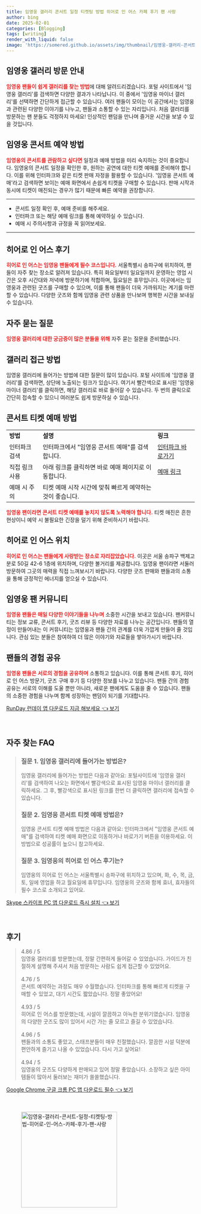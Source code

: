```yaml
---
title: 임영웅 갤러리 콘서트 일정 티켓팅 방법 히어로 인 어스 카페 후기 팬 사랑
author: bing
date: 2025-02-01
categories: [Blogging]
tags: [writing]
render_with_liquid: false
image: 'https://somered.github.io/assets/img/thumbnail/임영웅-갤러리-콘서트-일정-티켓팅-방법-히어로-인-어스-카페-후기-팬-사랑.webp'
---
```



<h2 id='갤러리 방문 안내'>임영웅 갤러리 방문 안내</h2>

<p><b><span style="color: #ee2323;">임영웅 팬들이 쉽게 갤러리를 찾는 방법</span></b>에 대해 알려드리겠습니다. 포털 사이트에서 '임영웅 갤러리'를 검색하면 다양한 결과가 나타납니다. 이 중에서 '임영웅 마이너 갤러리'를 선택하면 간단하게 접근할 수 있습니다. 여러 팬들이 모이는 이 공간에서는 임영웅과 관련된 다양한 이야기를 나누고, 팬들과 소통할 수 있는 자리입니다. 처음 갤러리를 방문하는 팬 분들도 걱정하지 마세요! 인상적인 팬덤을 만나며 즐거운 시간을 보낼 수 있을 것입니다.</p>

<h2 id='콘서트 예약 방법'>임영웅 콘서트 예약 방법</h2>

<p><b><span style="color: #ee2323;">임영웅의 콘서트를 관람하고 싶다면</span></b> 일정과 예매 방법을 미리 숙지하는 것이 중요합니다. 임영웅의 콘서트 일정을 확인한 후, 원하는 공연에 대한 티켓 예매를 준비해야 합니다. 이를 위해 인터파크와 같은 티켓 판매 자정을 활용할 수 있습니다. '임영웅 콘서트 예매'라고 검색하면 보이는 예매 화면에서 손쉽게 티켓을 구매할 수 있습니다. 판매 시작과 동시에 티켓이 매진되는 경우가 많기 때문에 빠른 예약을 권장합니다.</p>

<hr />

<ul>
    <li>콘서트 일정 확인 후, 예매 준비를 해주세요.</li>
    <li>인터파크 또는 해당 예매 링크를 통해 예약하실 수 있습니다.</li>
    <li>예매 시 주의사항과 규정을 꼭 읽어보세요.</li>
</ul>

<hr />

<h2 id='히어로 인 어스 후기'>히어로 인 어스 후기</h2>

<p><b><span style="color: #ee2323;">히어로 인 어스는 임영웅 팬들에게 필수 코스입니다.</span></b> 서울특별시 송파구에 위치하여, 팬들이 자주 찾는 장소로 알려져 있습니다. 특히 화요일부터 일요일까지 운영하는 영업 시간은 오후 시간대와 저녁에 방문하기에 적합하며, 월요일은 휴무입니다. 이곳에서는 임영웅과 관련된 굿즈를 구매할 수 있으며, 이를 통해 팬들이 더욱 가까워지는 계기를 마련할 수 있습니다. 다양한 굿즈와 함께 임영웅 관련 상품을 만나보며 행복한 시간을 보내실 수 있습니다.</p>

<h2 id='자주 묻는 질문'>자주 묻는 질문</h2>

<p><b><span style="color: #ee2323;">임영웅 갤러리에 대한 궁금증이 많은 분들을 위해</span></b> 자주 묻는 질문을 준비했습니다.</p>

<h2 id='갤러리 접근 방법'>갤러리 접근 방법</h2>

<p>임영웅 갤러리에 들어가는 방법에 대한 질문이 많이 있습니다. 포털 사이트에 '임영웅 갤러리'를 검색하면, 상단에 노출되는 링크가 있습니다. 여기서 빨간색으로 표시된 '임영웅 마이너 갤러리'를 클릭하면, 해당 갤러리로 바로 들어갈 수 있습니다. 두 번의 클릭으로 간단히 접속할 수 있으니 여러분도 쉽게 방문하실 수 있습니다.</p>

<h2 id='콘서트 티켓 예매 방법'>콘서트 티켓 예매 방법</h2>

<table>
    <tr>
        <td><b>방법</b></td>
        <td><b>설명</b></td>
        <td><b>링크</b></td>
    </tr>
    <tr>
        <td>인터파크 검색</td>
        <td>인터파크에서 "임영웅 콘서트 예매"를 검색합니다.</td>
        <td><a href="https://www.interpark.com">인터파크 바로가기</a></td>
    </tr>
    <tr>
        <td>직접 링크 사용</td>
        <td>아래 링크를 클릭하면 바로 예매 페이지로 이동합니다.</td>
        <td><a href="https://www.example.com">예매 링크</a></td>
    </tr>
    <tr>
        <td>예매 시 주의</td>
        <td>티켓 예매 시작 시간에 맞춰 빠르게 예약하는 것이 좋습니다.</td>
        <td></td>
    </tr>
</table>

<p><b><span style="color: #ee2323;">임영웅 팬이라면 콘서트 티켓 예매를 놓치지 않도록 노력해야 합니다.</span></b> 티켓 매진은 흔한 현상이니 예약 시 불필요한 긴장을 덜기 위해 준비하시기 바랍니다.</p>

<h2 id='히어로 인 어스 위치'>히어로 인 어스 위치</h2>

<p><b><span style="color: #ee2323;">히어로 인 어스는 팬들에게 사랑받는 장소로 자리잡았습니다.</span></b> 이곳은 서울 송파구 백제고분로 50길 42-6 1층에 위치하며, 다양한 볼거리를 제공합니다. 임영웅 팬이라면 서둘러 방문하여 그곳의 매력을 직접 느껴보시기 바랍니다. 다양한 굿즈 판매와 팬들과의 소통을 통해 긍정적인 에너지를 얻으실 수 있습니다.</p>

<h2 id='임영웅 팬 커뮤니티'>임영웅 팬 커뮤니티</h2>

<p><b><span style="color: #ee2323;">임영웅 팬들은 매일 다양한 이야기들을 나누며</span></b> 소중한 시간을 보내고 있습니다. 팬커뮤니티는 정보 교류, 콘서트 후기, 굿즈 리뷰 등 다양한 자료를 나누는 공간입니다. 팬들의 열정이 만들어내는 이 커뮤니티는 임영웅과 팬들 간의 관계를 더욱 가깝게 만들어 줄 것입니다. 관심 있는 분들은 참여하여 더 많은 이야기와 자료들을 쌓아가시기 바랍니다.</p>

<h2 id='팬들의 경험 공유'>팬들의 경험 공유</h2>

<p><b><span style="color: #ee2323;">임영웅 팬들은 서로의 경험을 공유하며</span></b> 소통하고 있습니다. 이를 통해 콘서트 후기, 히어로 인 어스 방문기, 굿즈 구매 후기 등 다양한 정보를 나누고 있습니다. 팬들 간의 경험 공유는 서로의 이해를 도울 뿐만 아니라, 새로운 팬에게도 도움을 줄 수 있습니다. 팬들의 소중한 경험을 나누며 함께 성장하는 팬덤이 되기를 기대합니다.</p>


<p><a class="click-button" title="RunDay 런데이 앱 다운로드 지금 해보세요" href="https://somered.github.io/posts/RunDay-%EB%9F%B0%EB%8D%B0%EC%9D%B4-%EC%95%B1-%EB%8B%A4%EC%9A%B4%EB%A1%9C%EB%93%9C-%EC%A7%80%EA%B8%88-%ED%95%B4%EB%B3%B4%EC%84%B8%EC%9A%94/" rel="dofollow">RunDay 런데이 앱 다운로드 지금 해보세요 👈 보기</a></p><br>
<h2 id='자주_찾는_FAQ'>자주 찾는 FAQ</h2>
<div itemscope="" itemtype="https://schema.org/FAQPage"> 
<blockquote> 
<div itemscope="" itemprop="mainEntity" itemtype="https://schema.org/Question"> 
<h3 itemprop="name">질문 1. 임영웅 갤러리에 들어가는 방법은?</h3> 
<div itemscope="" itemprop="acceptedAnswer" itemtype="https://schema.org/Answer"> 
<span itemprop="text"> 
<p>임영웅 갤러리에 들어가는 방법은 다음과 같아요: 포털사이트에 '임영웅 갤러리'를 검색하여 나오는 화면에서 빨강색으로 표시된 임영웅 마이너 갤러리를 클릭하세요. 그 후, 빨강색으로 표시된 링크를 한번 더 클릭하면 갤러리에 접속할 수 있습니다.</p> 
</span> 
</div> 
</div> 

<div itemscope="" itemprop="mainEntity" itemtype="https://schema.org/Question"> 
<h3 itemprop="name">질문 2. 임영웅 콘서트 티켓 예매 방법은?</h3> 
<div itemscope="" itemprop="acceptedAnswer" itemtype="https://schema.org/Answer"> 
<span itemprop="text"> 
<p>임영웅 콘서트 티켓 예매 방법은 다음과 같아요: 인터파크에서 "임영웅 콘서트 예매"를 검색하여 티켓 예매 화면으로 이동하거나 바로가기 버튼을 이용하세요. 이 방법으로 성공률이 높으니 참고하세요.</p> 
</span> 
</div> 
</div> 

<div itemscope="" itemprop="mainEntity" itemtype="https://schema.org/Question"> 
<h3 itemprop="name">질문 3. 임영웅의 히어로 인 어스 후기는?</h3> 
<div itemscope="" itemprop="acceptedAnswer" itemtype="https://schema.org/Answer"> 
<span itemprop="text"> 
<p>임영웅의 히어로 인 어스는 서울특별시 송파구에 위치하고 있으며, 화, 수, 목, 금, 토, 일에 영업을 하고 월요일에 휴무입니다. 임영웅의 굿즈와 함께 효녀, 효자들의 필수 코스로 소개되고 있어요.</p> 
</span> 
</div> 
</div> 
</blockquote> 
</div>
<p><a class="click-button" title="Skype 스카이프 PC 앱 다운로드 즉시 설치" href="https://somered.github.io/posts/Skype-%EC%8A%A4%EC%B9%B4%EC%9D%B4%ED%94%84-PC-%EC%95%B1-%EB%8B%A4%EC%9A%B4%EB%A1%9C%EB%93%9C-%EC%A6%89%EC%8B%9C-%EC%84%A4%EC%B9%98/" rel="dofollow">Skype 스카이프 PC 앱 다운로드 즉시 설치 👈 보기</a></p><br>
<h2 id='후기'>후기</h2>
<div itemscope itemtype="https://schema.org/Product">
  <blockquote>
  <div itemprop="review" itemscope itemtype="https://schema.org/Review">
      <div itemprop="reviewRating" itemscope itemtype="https://schema.org/Rating"> <span itemprop="ratingValue">4.86</span> / <span itemprop="bestRating">5</span> </div>
      <span itemprop="reviewBody">임영웅 갤러리를 방문했는데, 정말 간편하게 들어갈 수 있었습니다. 가이드가 친절하게 설명해 주셔서 처음 방문하는 사람도 쉽게 접근할 수 있었어요.</span>
  </div>
  <br>
  <div itemprop="review" itemscope itemtype="https://schema.org/Review">
      <div itemprop="reviewRating" itemscope itemtype="https://schema.org/Rating"> <span itemprop="ratingValue">4.76</span> / <span itemprop="bestRating">5</span> </div>
      <span itemprop="reviewBody">콘서트 예약하는 과정도 매우 수월했습니다. 인터파크를 통해 빠르게 티켓을 구매할 수 있었고, 대기 시간도 짧았습니다. 정말 좋았어요!</span>
  </div>
  <br>
  <div itemprop="review" itemscope itemtype="https://schema.org/Review">
      <div itemprop="reviewRating" itemscope itemtype="https://schema.org/Rating"> <span itemprop="ratingValue">4.93</span> / <span itemprop="bestRating">5</span> </div>
      <span itemprop="reviewBody">히어로 인 어스를 방문했는데, 시설이 깔끔하고 아늑한 분위기였습니다. 임영웅의 다양한 굿즈도 많이 있어서 시간 가는 줄 모르고 즐길 수 있었습니다.</span>
  </div>
  <br>
  <div itemprop="review" itemscope itemtype="https://schema.org/Review">
      <div itemprop="reviewRating" itemscope itemtype="https://schema.org/Rating"> <span itemprop="ratingValue">4.96</span> / <span itemprop="bestRating">5</span> </div>
      <span itemprop="reviewBody">팬들과의 소통도 좋았고, 스태프분들이 매우 친절했습니다. 깔끔한 시설 덕분에 편안하게 즐기고 나올 수 있었습니다. 다시 가고 싶어요!</span>
  </div>
  <br>
  <div itemprop="review" itemscope itemtype="https://schema.org/Review">
      <div itemprop="reviewRating" itemscope itemtype="https://schema.org/Rating"> <span itemprop="ratingValue">4.94</span> / <span itemprop="bestRating">5</span> </div>
      <span itemprop="reviewBody">임영웅의 굿즈도 다양하게 판매되고 있어 정말 좋았습니다. 소장하고 싶은 아이템들이 많아서 둘러보는 재미가 쏠쏠했습니다.</span>
  </div>
  </blockquote>
</div>
<p><a class="click-button" title="Google Chrome 구글 크롬 PC 앱 다운로드 필수" href="https://somered.github.io/posts/Google-Chrome-%EA%B5%AC%EA%B8%80-%ED%81%AC%EB%A1%AC-PC-%EC%95%B1-%EB%8B%A4%EC%9A%B4%EB%A1%9C%EB%93%9C-%ED%95%84%EC%88%98/" rel="dofollow">Google Chrome 구글 크롬 PC 앱 다운로드 필수 👈 보기</a></p><br>
<figure class="image"><img src="https://somered.github.io/assets/img/thumbnail/임영웅-갤러리-콘서트-일정-티켓팅-방법-히어로-인-어스-카페-후기-팬-사랑.webp" alt="임영웅-갤러리-콘서트-일정-티켓팅-방법-히어로-인-어스-카페-후기-팬-사랑" width="256" height="256"></figure>